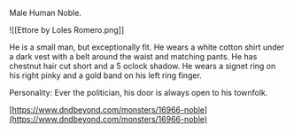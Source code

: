 Male Human Noble. 

![[Ettore by Loles Romero.png]]

He is a small man, but exceptionally fit. He wears a white cotton shirt under a dark vest with a belt around the waist and matching pants.  He has chestnut hair cut short and a 5 oclock shadow. He wears a signet ring on his right pinky and a gold band on his left ring finger.

Personality: Ever the politician, his door is always open to his townfolk.

[https://www.dndbeyond.com/monsters/16966-noble](https://www.dndbeyond.com/monsters/16966-noble)



